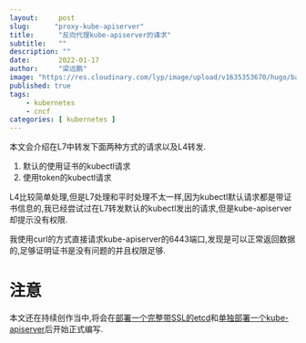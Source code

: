 ```yaml
---
layout:     post 
slug:      "proxy-kube-apiserver"
title:      "反向代理kube-apiserver的请求"
subtitle:   ""
description: ""
date:       2022-01-17
author:     "梁远鹏"
image: "https://res.cloudinary.com/lyp/image/upload/v1635353670/hugo/banner/pexels-helena-lopes-2253275.jpg"
published: true
tags:
    - kubernetes 
    - cncf
categories: [ kubernetes ]
---  
```



本文会介绍在L7中转发下面两种方式的请求以及L4转发. 

1. 默认的使用证书的kubectl请求  
2. 使用token的kubectl请求  

L4比较简单处理,但是L7处理和平时处理不太一样,因为kubectl默认请求都是带证书信息的,我已经尝试过在L7转发默认的kubectl发出的请求,但是kube-apiserver却提示没有权限.  

我使用curl的方式直接请求kube-apiserver的6443端口,发现是可以正常返回数据的,足够证明证书是没有问题的并且权限足够.

# 注意  

本文还在持续创作当中,将会在[部署一个完整带SSL的etcd](https://liangyuanpeng.com/post/function-cncf/deploy-full-ssl-etcd)和[单独部署一个kube-apiserver](https://liangyuanpeng.com/post/cncf-kubernetes/deploy-kube-apiserver-only-with-etcd)后开始正式编写.